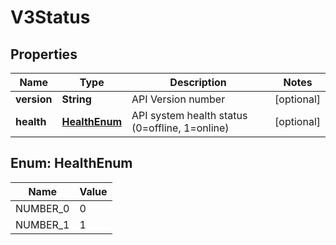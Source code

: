 

# V3Status


## Properties

| Name | Type | Description | Notes |
|------------ | ------------- | ------------- | -------------|
|**version** | **String** | API Version number |  [optional] |
|**health** | [**HealthEnum**](#HealthEnum) | API system health status (0&#x3D;offline, 1&#x3D;online) |  [optional] |



## Enum: HealthEnum

| Name | Value |
|---- | -----|
| NUMBER_0 | 0 |
| NUMBER_1 | 1 |



